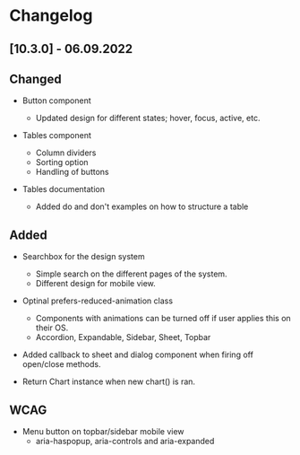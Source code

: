 # Changelog

## [10.3.0] - 06.09.2022

## Changed
-   Button component
    -   Updated design for different states; hover, focus, active, etc.

-   Tables component
    -   Column dividers
    -   Sorting option
    -   Handling of buttons

-   Tables documentation
    -   Added do and don't examples on how to structure a table
## Added
-   Searchbox for the design system
    -   Simple search on the different pages of the system.
    -   Different design for mobile view.

-   Optinal prefers-reduced-animation class
    -   Components with animations can be turned off if user applies this on their OS.
    -   Accordion, Expandable, Sidebar, Sheet, Topbar

-   Added callback to sheet and dialog component when firing off open/close methods.
-   Return Chart instance when new chart() is ran.

## WCAG
-   Menu button on topbar/sidebar mobile view
    -   aria-haspopup, aria-controls and aria-expanded
